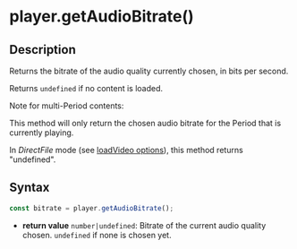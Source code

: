 # player.getAudioBitrate()

## Description

Returns the bitrate of the audio quality currently chosen, in bits per second.

Returns `undefined` if no content is loaded.

<div class="note">
Note for multi-Period contents:

This method will only return the chosen audio bitrate for the
Period that is currently playing.
</div>

<div class="warning">
In <i>DirectFile</i> mode (see <a
href="../Basic_Methods/loadVideo.md#transport">loadVideo options</a>),
this method returns "undefined".
</div>

## Syntax

```js
const bitrate = player.getAudioBitrate();
```

  - **return value** `number|undefined`: Bitrate of the current audio quality
    chosen. `undefined` if none is chosen yet.

